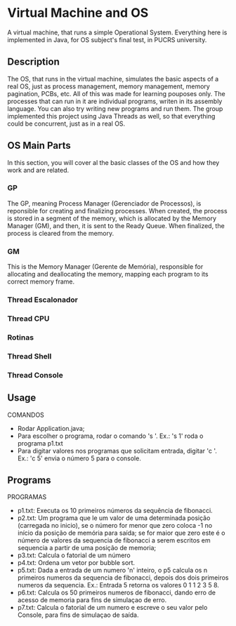 # Virtual Machine and OS
A virtual machine, that runs a simple Operational System. Everything here is implemented in Java, for OS subject's final test, in PUCRS university. 

## Description
The OS, that runs in the virtual machine, simulates the basic aspects of a real OS, just as process management, memory management, memory pagination, PCBs, etc. All of this was made for learning pouposes only. The processes that can run in it are individual programs, writen in its assembly language. You can also try writing new programs and run them. The group implemented this project using Java Threads as well, so that everything could be concurrent, just as in a real OS.

## OS Main Parts
In this section, you will cover al the basic classes of the OS and how they work and are related.

### GP
The GP, meaning Process Manager (Gerenciador de Processos), is reponsible for creating and finalizing processes. When created, the process is stored in a segment of the memory, which is allocated by the Memory Manager (GM), and then, it is sent to the Ready Queue. When finalized, the process is cleared from the memory. 
### GM
This is the Memory Manager (Gerente de Memória), responsible for allocating and deallocating the memory, mapping each program to its correct memory frame.
### Thread Escalonador
### Thread CPU
### Rotinas
### Thread Shell
### Thread Console

## Usage
COMANDOS
 - Rodar Application.java;
 - Para escolher o programa, rodar o comando 's <numero do programa>'. Ex.: 's 1' roda o programa p1.txt
 - Para digitar valores nos programas que solicitam entrada, digitar 'c <valor>'. Ex.: 'c 5' envia o número 5 para o console.

## Programs
PROGRAMAS
 - p1.txt: Executa os 10 primeiros números da sequência de fibonacci.
 - p2.txt: Um programa que le um valor de uma determinada posição (carregada no inicio),
            se o número for menor que zero coloca -1 no início da posição de memória para saída;
            se for maior que zero este é o número de valores
            da sequencia de fibonacci a serem escritos em sequencia a partir de uma posição de
            memoria;
 - p3.txt: Calcula o fatorial de um número
 - p4.txt: Ordena um vetor por bubble sort.
 - p5.txt: Dada a entrada de um numero 'n' inteiro, o p5 calcula os n primeiros numeros da sequencia de fibonacci, depois dos dois primeiros numeros da sequencia.
           Ex.: Entrada 5 retorna os valores 0 1 1 2 3 5 8.
 - p6.txt: Calcula os 50 primeiros numeros de fibonacci, dando erro de acesso de memoria para fins de simulaçao de erro.
 - p7.txt: Calcula o fatorial de um numero e escreve o seu valor pelo Console, para fins de simulaçao de saída.
